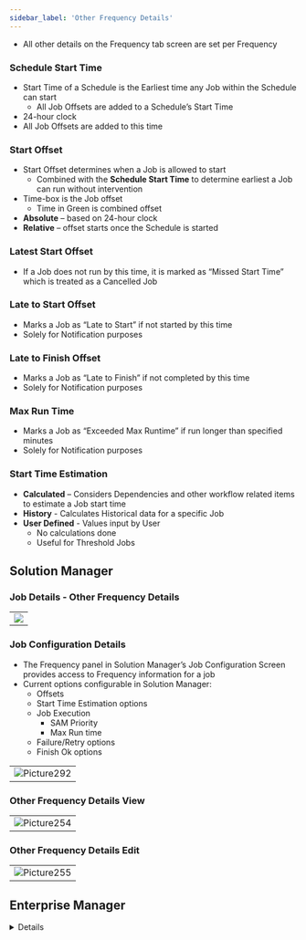 ```yaml
---
sidebar_label: 'Other Frequency Details'
---
```


* All other details on the Frequency tab screen are set per Frequency

### Schedule Start Time

* Start Time of a Schedule is the Earliest time any Job within the Schedule can start
  * All Job Offsets are added to a Schedule’s Start Time
* 24-hour clock
* All Job Offsets are added to this time

### Start Offset

* Start Offset determines when a Job is allowed to start
  * Combined with the **Schedule Start Time** to determine earliest a Job can run without intervention
* Time-box is the Job offset 
  * Time in Green is combined offset
* **Absolute** – based on 24-hour clock
* **Relative** – offset starts once the Schedule is started

### Latest Start Offset

* If a Job does not run by this time, it is marked as “Missed Start Time” which is treated as a Cancelled Job

### Late to Start Offset

* Marks a Job as “Late to Start” if not started by this time
* Solely for Notification purposes

### Late to Finish Offset

* Marks a Job as “Late to Finish” if not completed by this time
* Solely for Notification purposes

### Max Run Time 

* Marks a Job as “Exceeded Max Runtime” if run longer than specified minutes
* Solely for Notification purposes

### Start Time Estimation

* **Calculated** – Considers Dependencies and other workflow related items to estimate a Job start time
* **History** - Calculates Historical data for a specific Job
* **User Defined** - Values input by User 
  * No calculations done 
  * Useful for Threshold Jobs

## Solution Manager

### Job Details - Other Frequency Details

||
|---|
|![](../static/imgbasic/sm-other-frequency-details.png)|

### Job Configuration Details

* The Frequency panel in Solution Manager’s Job Configuration Screen provides access to Frequency information for a job
* Current options configurable in Solution Manager:
  * Offsets
  * Start Time Estimation options
  * Job Execution
    * SAM Priority
    * Max Run time
  * Failure/Retry options
  * Finish Ok options

||
|---|
|![Picture292](../static/imgbasic/292.png)|

### Other Frequency Details View

||
|---|
|![Picture254](../static/imgbasic/254.png)|

### Other Frequency Details Edit 

||
|---|
|![Picture255](../static/imgbasic/255.png)|

## Enterprise Manager

<details>

### Other Frequency Details

||
|---|
|![Picture246](../static/imgbasic/246.png)|

### Schedule Start Time

||
|---|
|![Picture247](../static/imgbasic/247.png)|

### Start Offset

||
|---|
|![Picture248](../static/imgbasic/248.png)|

### Latest Start Offset

||
|---|
|![Picture249](../static/imgbasic/249.png)|

### Late to Start Offset

||
|---|
|![Picture250](../static/imgbasic/250.png)|

### Late to Finish Offset

||
|---|
|![Picture251](../static/imgbasic/251.png)|

### Max Run time

||
|---|
|![Picture252](../static/imgbasic/252.png)|

### Start Time Estimation

||
|---|
|![Picture253](../static/imgbasic/253.png)|

</details>